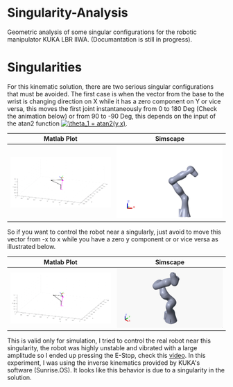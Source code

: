 # Singularity-Analysis
Geometric analysis of some singular configurations for the robotic manipulator KUKA LBR IIWA. (Documantation is still in progress).

# Singularities
For this kinematic solution, there are two serious singular configurations that must be avoided. The first case is when the vector from the base to the wrist is changing direction on X while it has a zero component on Y or vice versa, this moves the first joint instantaneously from 0 to 180 Deg (Check the animation below) or from 90 to -90 Deg, this depends on the input of the atan2 function <a href="https://www.codecogs.com/eqnedit.php?latex=\theta_1&space;=&space;atan2(y,x)" target="_blank"><img src="https://latex.codecogs.com/gif.latex?\theta_1&space;=&space;atan2(y,x)" title="\theta_1 = atan2(y,x)" /></a>.



Matlab Plot             |  Simscape
:-------------------------:|:-------------------------:
<img src="https://github.com/AlaaAlassi/Singularity-Analysis/blob/master/Assets/Singularities/ShoulderSing/SigShoulderX.gif?raw=true" width="500">  |   <img src="https://github.com/AlaaAlassi/Singularity-Analysis/blob/master/Assets/Singularities/ShoulderSing/SigShoulderXR.gif?raw=true" width="500">

So if you want to control the robot near a singularly, just avoid to move this vector from -x to x while you have a zero y component or or vice versa as illustrated below. 


Matlab Plot              |  Simscape
:-------------------------:|:-------------------------:
<img src="https://github.com/AlaaAlassi/Singularity-Analysis/blob/master/Assets/Singularities/ShoulderSing/SigShoulderXY.gif?raw=true" width="500">  |  <img src="https://github.com/AlaaAlassi/Singularity-Analysis/blob/master/Assets/Singularities/ShoulderSing/SigShoulderXR3.gif?raw=true" width="500">

This is valid only for simulation, I tried to control the real robot near this singularity, the robot was highly unstable and vibrated with a large amplitude so I ended up pressing the E-Stop, check this [video](https://youtu.be/-SAkOiPgs9U). In this experiment, I was using the inverse kinematics provided by KUKA's software (Sunrise.OS). It looks like this behavior is due to a singularity in the solution. 
